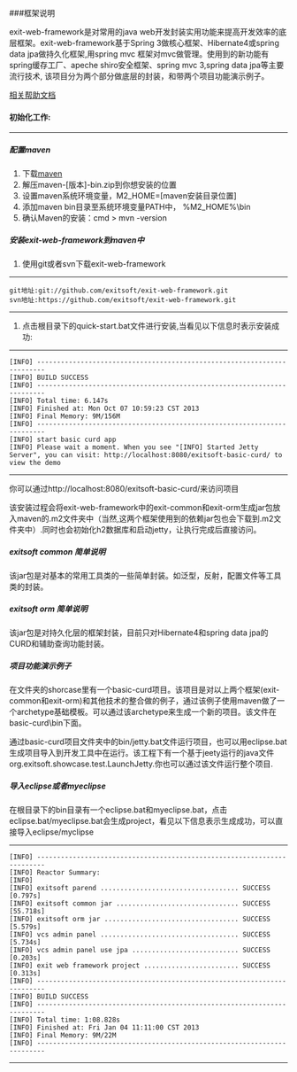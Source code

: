 ###框架说明


exit-web-framework是对常用的java web开发封装实用功能来提高开发效率的底层框架。exit-web-framework基于Spring 3做核心框架、Hibernate4或spring data jpa做持久化框架,用spring mvc 框架对mvc做管理。使用到的新功能有spring缓存工厂、apeche shiro安全框架、spring mvc 3,spring data jpa等主要流行技术, 该项目分为两个部分做底层的封装，和带两个项目功能演示例子。

[相关帮助文档](https://github.com/exitsoft/exit-web-framework/wiki)

#### 初始化工作:

***

##### 配置maven

1. 下载[maven](http://maven.apache.org/download.html)
1. 解压maven-[版本]-bin.zip到你想安装的位置
1. 设置maven系统环境变量，M2_HOME=[maven安装目录位置]
1. 添加maven bin目录至系统环境变量PATH中， %M2_HOME%\bin
1. 确认Maven的安装：cmd > mvn -version

##### 安装exit-web-framework到maven中

1. 使用git或者svn下载exit-web-framework

***
	git地址:git://github.com/exitsoft/exit-web-framework.git
	svn地址:https://github.com/exitsoft/exit-web-framework.git
***

1. 点击根目录下的quick-start.bat文件进行安装,当看见以下信息时表示安装成功:

***
	[INFO] ------------------------------------------------------------------------
	[INFO] BUILD SUCCESS
	[INFO] ------------------------------------------------------------------------
	[INFO] Total time: 6.147s
	[INFO] Finished at: Mon Oct 07 10:59:23 CST 2013
	[INFO] Final Memory: 9M/156M
	[INFO] ------------------------------------------------------------------------
	[INFO] start basic curd app
	[INFO] Please wait a moment. When you see "[INFO] Started Jetty Server", you can visit: http://localhost:8080/exitsoft-basic-curd/ to view the demo
***

你可以通过http://localhost:8080/exitsoft-basic-curd/来访问项目

该安装过程会将exit-web-framework中的exit-common和exit-orm生成jar包放入maven的.m2文件夹中（当然,这两个框架使用到的依赖jar包也会下载到.m2文件夹中）.同时也会初始化h2数据库和启动jetty，让执行完成后直接访问。

##### exitsoft common 简单说明

该jar包是对基本的常用工具类的一些简单封装。如泛型，反射，配置文件等工具类的封装。

##### exitsoft orm 简单说明

该jar包是对持久化层的框架封装，目前只对Hibernate4和spring data jpa的CURD和辅助查询功能封装。

##### 项目功能演示例子

在文件夹的shorcase里有一个basic-curd项目。该项目是对以上两个框架(exit-common和exit-orm)和其他技术的整合做的例子，通过该例子使用maven做了一个archetype基础模板。可以通过该archetype来生成一个新的项目。该文件在basic-curd\bin下面。

通过basic-curd项目文件夹中的bin/jetty.bat文件运行项目，也可以用eclipse.bat生成项目导入到开发工具中在运行。该工程下有一个基于jeety运行的java文件org.exitsoft.showcase.test.LaunchJetty.你也可以通过该文件运行整个项目.

##### 导入eclipse或者myeclipse
在根目录下的bin目录有一个eclipse.bat和myeclipse.bat，点击eclipse.bat/myeclipse.bat会生成project，看见以下信息表示生成成功，可以直接导入eclipse/myclipse

***
	[INFO] ------------------------------------------------------------------------
	[INFO] Reactor Summary:
	[INFO]
	[INFO] exitsoft parend ................................... SUCCESS [0.797s]
	[INFO] exitsoft common jar ............................... SUCCESS [55.718s]
	[INFO] exitsoft orm jar .................................. SUCCESS [5.579s]
	[INFO] vcs admin panel ................................... SUCCESS [5.734s]
	[INFO] vcs admin panel use jpa ........................... SUCCESS [0.203s]
	[INFO] exit web framework project ........................ SUCCESS [0.313s]
	[INFO] ------------------------------------------------------------------------
	[INFO] BUILD SUCCESS
	[INFO] ------------------------------------------------------------------------
	[INFO] Total time: 1:08.828s
	[INFO] Finished at: Fri Jan 04 11:11:00 CST 2013
	[INFO] Final Memory: 9M/22M
	[INFO] ------------------------------------------------------------------------
***
